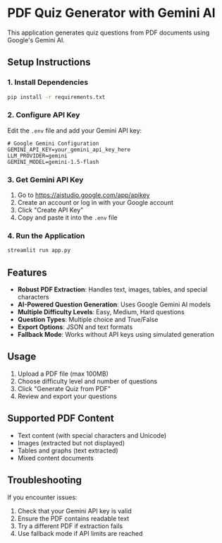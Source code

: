# PDF Quiz Generator with Gemini AI

This application generates quiz questions from PDF documents using Google's Gemini AI.

## Setup Instructions

### 1. Install Dependencies

```bash
pip install -r requirements.txt
```

### 2. Configure API Key

Edit the `.env` file and add your Gemini API key:

```env
# Google Gemini Configuration
GEMINI_API_KEY=your_gemini_api_key_here
LLM_PROVIDER=gemini
GEMINI_MODEL=gemini-1.5-flash
```

### 3. Get Gemini API Key

1. Go to https://aistudio.google.com/app/apikey
2. Create an account or log in with your Google account
3. Click "Create API Key"
4. Copy and paste it into the `.env` file

### 4. Run the Application

```bash
streamlit run app.py
```

## Features

-   **Robust PDF Extraction**: Handles text, images, tables, and special characters
-   **AI-Powered Question Generation**: Uses Google Gemini AI models
-   **Multiple Difficulty Levels**: Easy, Medium, Hard questions
-   **Question Types**: Multiple choice and True/False
-   **Export Options**: JSON and text formats
-   **Fallback Mode**: Works without API keys using simulated generation

## Usage

1. Upload a PDF file (max 100MB)
2. Choose difficulty level and number of questions
3. Click "Generate Quiz from PDF"
4. Review and export your questions

## Supported PDF Content

-   Text content (with special characters and Unicode)
-   Images (extracted but not displayed)
-   Tables and graphs (text extracted)
-   Mixed content documents

## Troubleshooting

If you encounter issues:

1. Check that your Gemini API key is valid
2. Ensure the PDF contains readable text
3. Try a different PDF if extraction fails
4. Use fallback mode if API limits are reached
